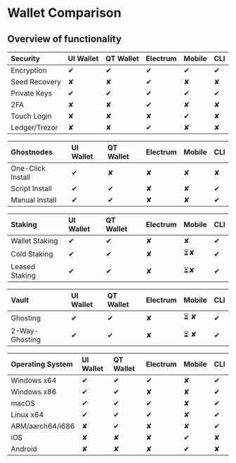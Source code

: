 # Wallet Comparison

## Overview of functionality 

| **Security** | UI Wallet | QT Wallet | Electrum | Mobile | CLI |
| :--- | :--- | :--- | :--- | :--- | :--- |
| Encryption | ✔ | ✔ | ✔ | ✔ | ✔ |
| Seed Recovery | ✘ | ✘ | ✔ | ✘ | ✘ |
| Private Keys | ✔ | ✔ | ✔ | ✔ | ✔ |
| 2FA | ✘ | ✘ | ✔ | ✘ | ✘ |
| Touch Login | ✘ | ✘ | ✘ | ✔ | ✘ |
| Ledger/Trezor | ✘ | ✘ | ✔ | ✘ | ✘ |

| **Ghostnodes** | UI Wallet | QT Wallet | Electrum | Mobile | CLI |
| :--- | :--- | :--- | :--- | :--- | :--- |
| One-Click Install | ✔ | ✘ | ✘ | ✘ | ✘ |
| Script Install | ✔ | ✔ | ✘ | ✘ | ✔ |
| Manual Install | ✔ | ✔ | ✘ | ✘ | ✔ |

| **Staking** | UI Wallet | QT Wallet | Electrum | Mobile | CLI |
| :--- | :--- | :--- | :--- | :--- | :--- |
| Wallet Staking | ✔ | ✔ | ✘ | ✘ | ✔ |
| Cold Staking | ✔ | ✔ | ✘ | ⏳✘ | ✔ |
| Leased Staking | ✔ | ✔ | ✘ | ⏳✘ | ✔ |

| **Vault** | UI Wallet | QT Wallet | Electrum | Mobile | CLI |
| :--- | :--- | :--- | :--- | :--- | :--- |
| Ghosting | ✔ | ✔ | ✘ | ⏳  ✘ | ✔ |
| 2-Way-Ghosting | ✔ | ✔ | ✘ | ⏳ ✘ | ✔ |

| **Operating System** | UI Wallet | QT Wallet | Electrum | Mobile | CLI |
| :--- | :--- | :--- | :--- | :--- | :--- |
| Windows x64 | ✔ | ✔ | ✔ | ✘ | ✔ |
| Windows x86 | ✔ | ✔ | ✘ | ✘ | ✔ |
| macOS | ✔ | ✔ | ✔ | ✘ | ✔ |
| Linux x64 | ✔ | ✔ | ✔ | ✘ | ✔ |
| ARM/aarch64/i686 | ✘ | ✔ | ✘ | ✘ | ✔ |
| iOS | ✘ | ✘ | ✘ | ✔ | ✘ |
| Android | ✘ | ✘ | ✘ | ✔ | ✘ |

